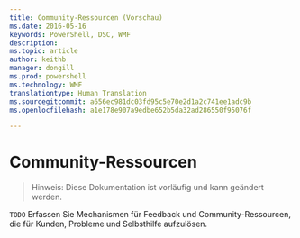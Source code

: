 ```yaml
---
title: Community-Ressourcen (Vorschau)
ms.date: 2016-05-16
keywords: PowerShell, DSC, WMF
description: 
ms.topic: article
author: keithb
manager: dongill
ms.prod: powershell
ms.technology: WMF
translationtype: Human Translation
ms.sourcegitcommit: a656ec981dc03fd95c5e70e2d1a2c741ee1adc9b
ms.openlocfilehash: a1e178e907a9edbe652b5da32ad286550f95076f

---
```


# Community-Ressourcen #
> Hinweis: Diese Dokumentation ist vorläufig und kann geändert werden.


`TODO` Erfassen Sie Mechanismen für Feedback und Community-Ressourcen, die für Kunden, Probleme und Selbsthilfe aufzulösen.



<!--HONumber=Oct16_HO1-->


